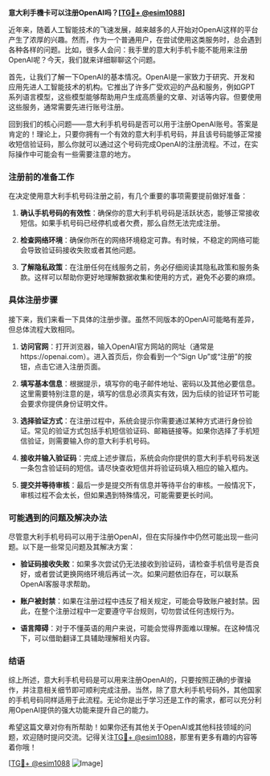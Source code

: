 **意大利手機卡可以注册OpenAI吗？[[TG💪+ @esim1088](https://t.me/s/esim1088)]**

近年来，随着人工智能技术的飞速发展，越来越多的人开始对OpenAI这样的平台产生了浓厚的兴趣。然而，作为一个普通用户，在尝试使用这类服务时，总会遇到各种各样的问题。比如，很多人会问：我手里的意大利手机卡能不能用来注册OpenAI呢？今天，我们就来详细聊聊这个问题。

首先，让我们了解一下OpenAI的基本情况。OpenAI是一家致力于研究、开发和应用先进人工智能技术的机构。它推出了许多广受欢迎的产品和服务，例如GPT系列语言模型，这些模型能够帮助用户生成高质量的文章、对话等内容。但要使用这些服务，通常需要先进行账号注册。

回到我们的核心问题——意大利手机号码是否可以用于注册OpenAI账号。答案是肯定的！理论上，只要你拥有一个有效的意大利手机号码，并且该号码能够正常接收短信验证码，那么你就可以通过这个号码完成OpenAI的注册流程。不过，在实际操作中可能会有一些需要注意的地方。

### 注册前的准备工作

在决定使用意大利手机号码注册之前，有几个重要的事项需要提前做好准备：

1. **确认手机号码的有效性**：确保你的意大利手机号码是活跃状态，能够正常接收短信。如果手机号码已经停机或者欠费，那么自然无法完成注册。
   
2. **检查网络环境**：确保你所在的网络环境稳定可靠。有时候，不稳定的网络可能会导致验证码接收失败或者其他问题。

3. **了解隐私政策**：在注册任何在线服务之前，务必仔细阅读其隐私政策和服务条款。这样可以帮助你更好地理解数据收集和使用的方式，避免不必要的麻烦。

### 具体注册步骤

接下来，我们来看一下具体的注册步骤。虽然不同版本的OpenAI可能略有差异，但总体流程大致相同。

1. **访问官网**：打开浏览器，输入OpenAI官方网站的网址（通常是https://openai.com）。进入首页后，你会看到一个“Sign Up”或“注册”的按钮，点击它进入注册页面。

2. **填写基本信息**：根据提示，填写你的电子邮件地址、密码以及其他必要信息。这里需要特别注意的是，填写的信息必须真实有效，因为后续的验证环节可能会要求你提供身份证明文件。

3. **选择验证方式**：在注册过程中，系统会提示你需要通过某种方式进行身份验证。常见的验证方式包括手机短信验证码、邮箱链接等。如果你选择了手机短信验证，则需要输入你的意大利手机号码。

4. **接收并输入验证码**：完成上述步骤后，系统会向你提供的意大利手机号码发送一条包含验证码的短信。请尽快查收短信并将验证码填入相应的输入框内。

5. **提交并等待审核**：最后一步是提交所有信息并等待平台的审核。一般情况下，审核过程不会太长，但如果遇到特殊情况，可能需要更长时间。

### 可能遇到的问题及解决办法

尽管意大利手机号码可以用于注册OpenAI，但在实际操作中仍然可能出现一些问题。以下是一些常见问题及其解决方案：

- **验证码接收失败**：如果多次尝试仍无法接收到验证码，请检查手机信号是否良好，或者尝试更换网络环境后再试一次。如果问题依旧存在，可以联系OpenAI客服寻求帮助。

- **账户被封禁**：如果在注册过程中违反了相关规定，可能会导致账户被封禁。因此，在整个注册过程中一定要遵守平台规则，切勿尝试任何违规行为。

- **语言障碍**：对于不懂英语的用户来说，可能会觉得界面难以理解。在这种情况下，可以借助翻译工具辅助理解相关内容。

### 结语

综上所述，意大利手机号码是可以用来注册OpenAI的，只要按照正确的步骤操作，并注意相关细节即可顺利完成注册。当然，除了意大利手机号码外，其他国家的手机号码同样适用于此流程。无论你是出于学习还是工作的需求，都可以充分利用OpenAI提供的强大功能来提升自己的能力。

希望这篇文章对你有所帮助！如果你还有其他关于OpenAI或其他科技领域的问题，欢迎随时提问交流。记得关注[TG💪+ @esim1088](https://t.me/s/esim1088)，那里有更多有趣的内容等着你哦！

[[TG💪+ @esim1088](https://t.me/s/esim1088) ![Image](https://i.postimg.cc/4NQfJmqS/Snipaste-2025-05-13-00-14-12.png)]